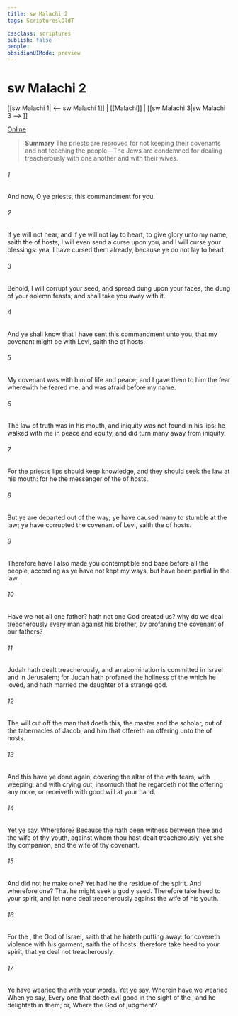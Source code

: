 ```yaml
---
title: sw Malachi 2
tags: Scriptures\OldT

cssclass: scriptures
publish: false
people:
obsidianUIMode: preview
---
```


# sw Malachi 2
[[sw Malachi 1| <-- sw Malachi 1]] | [[Malachi]] | [[sw Malachi 3|sw Malachi 3 --> ]]

[Online](https://churchofjesuschrist.org/study/scriptures/ot/mal/2?lang=eng)

> __Summary__
The priests are reproved for not keeping their covenants and not teaching the people—The Jews are condemned for dealing treacherously with one another and with their wives.

###### 1 
And now, O ye priests, this commandment  for you.

###### 2 
If ye will not hear, and if ye will not lay  to heart, to give glory unto my name, saith the  of hosts, I will even send a curse upon you, and I will curse your blessings: yea, I have cursed them already, because ye do not lay  to heart.

###### 3 
Behold, I will corrupt your seed, and spread dung upon your faces,  the dung of your solemn feasts; and  shall take you away with it.

###### 4 
And ye shall know that I have sent this commandment unto you, that my covenant might be with Levi, saith the  of hosts.

###### 5 
My covenant was with him of life and peace; and I gave them to him  the fear wherewith he feared me, and was afraid before my name.

###### 6 
The law of truth was in his mouth, and iniquity was not found in his lips: he walked with me in peace and equity, and did turn many away from iniquity.

###### 7 
For the priest’s lips should keep knowledge, and they should seek the law at his mouth: for he  the messenger of the  of hosts.

###### 8 
But ye are departed out of the way; ye have caused many to stumble at the law; ye have corrupted the covenant of Levi, saith the  of hosts.

###### 9 
Therefore have I also made you contemptible and base before all the people, according as ye have not kept my ways, but have been partial in the law.

###### 10 
Have we not all one father? hath not one God created us? why do we deal treacherously every man against his brother, by profaning the covenant of our fathers?

###### 11 
Judah hath dealt treacherously, and an abomination is committed in Israel and in Jerusalem; for Judah hath profaned the holiness of the  which he loved, and hath married the daughter of a strange god.

###### 12 
The  will cut off the man that doeth this, the master and the scholar, out of the tabernacles of Jacob, and him that offereth an offering unto the  of hosts.

###### 13 
And this have ye done again, covering the altar of the  with tears, with weeping, and with crying out, insomuch that he regardeth not the offering any more, or receiveth  with good will at your hand.

###### 14 
Yet ye say, Wherefore? Because the  hath been witness between thee and the wife of thy youth, against whom thou hast dealt treacherously: yet  she thy companion, and the wife of thy covenant.

###### 15 
And did not he make one? Yet had he the residue of the spirit. And wherefore one? That he might seek a godly seed. Therefore take heed to your spirit, and let none deal treacherously against the wife of his youth.

###### 16 
For the , the God of Israel, saith that he hateth putting away: for  covereth violence with his garment, saith the  of hosts: therefore take heed to your spirit, that ye deal not treacherously.

###### 17 
Ye have wearied the  with your words. Yet ye say, Wherein have we wearied  When ye say, Every one that doeth evil  good in the sight of the , and he delighteth in them; or, Where  the God of judgment?

